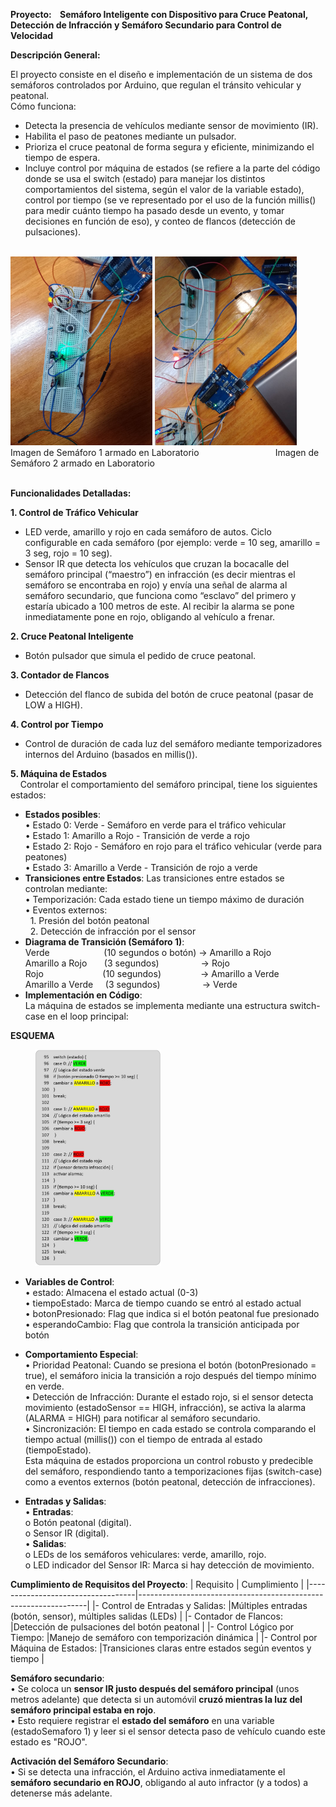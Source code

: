 <b>Proyecto:&nbsp;&nbsp;&nbsp;&nbsp;Semáforo Inteligente con Dispositivo para Cruce Peatonal, Detección de Infracción y Semáforo Secundario para Control de Velocidad</b>

<b>Descripción General:</b><br>

El proyecto consiste en el diseño e implementación de un sistema de dos semáforos controlados por Arduino, que regulan el tránsito vehicular y peatonal.<br>
Cómo funciona:<br>
-	Detecta la presencia de vehículos mediante sensor de movimiento (IR).<br>
-	Habilita el paso de peatones mediante un pulsador.<br>
-	Prioriza el cruce peatonal de forma segura y eficiente, minimizando el tiempo de espera.<br>
-	Incluye control por máquina de estados (se refiere a la parte del código donde se usa el switch (estado) para manejar los distintos comportamientos del sistema, según el valor de la variable estado), control por tiempo (se ve representado por el uso de la función millis() para medir cuánto tiempo ha pasado desde un evento, y tomar decisiones en función de eso), y conteo de flancos (detección de pulsaciones).<br>
<br>
<div>
<img src="https://raw.githubusercontent.com/Newi-code/Labo1/imagenes/Semaforo_1.jpeg" width="45%" alt="Captura">
<img src="https://raw.githubusercontent.com/Newi-code/Labo1/imagenes/Semaforo_2.jpeg" width="45%" alt="Captura">
</div>
Imagen de Semáforo 1 armado en Laboratorio&nbsp;&nbsp;&nbsp;&nbsp;&nbsp;&nbsp;&nbsp;&nbsp;&nbsp;&nbsp;&nbsp;&nbsp;&nbsp;&nbsp;&nbsp;&nbsp;&nbsp;&nbsp;&nbsp;&nbsp;&nbsp;&nbsp;&nbsp;&nbsp;&nbsp;&nbsp;&nbsp;&nbsp;&nbsp;&nbsp;&nbsp;Imagen de Semáforo 2 armado en Laboratorio<br>
<br>

<b>Funcionalidades Detalladas:</b><br>

<b>1. Control de Tráfico Vehicular</b><br>
-	LED verde, amarillo y rojo en cada semáforo de autos. Ciclo configurable en cada semáforo (por ejemplo: verde = 10 seg, amarillo = 3 seg, rojo = 10 seg).<br>
-	Sensor IR que detecta los vehículos que cruzan la bocacalle del semáforo principal (“maestro”) en infracción (es decir mientras el semáforo se encontraba en rojo) y envía una señal de alarma al semáforo secundario, que funciona como “esclavo” del primero y estaría ubicado a 100 metros de este. Al recibir la alarma se pone inmediatamente pone en rojo, obligando al vehículo a frenar.<br>

<b>2. Cruce Peatonal Inteligente</b><br>
-	Botón pulsador que simula el pedido de cruce peatonal.<br>

<b>3. Contador de Flancos</b><br>
-	Detección del flanco de subida del botón de cruce peatonal (pasar de LOW a HIGH).<br>

<b>4. Control por Tiempo</b><br>
-	Control de duración de cada luz del semáforo mediante temporizadores internos del Arduino (basados en millis()).<br>

<b>5. Máquina de Estados</b><br>
&nbsp;&nbsp;&nbsp;&nbsp;Controlar el comportamiento del semáforo principal, tiene los siguientes estados:<br>
-	<b>Estados posibles</b>:<br>
•	Estado 0: Verde - Semáforo en verde para el tráfico vehicular<br>
•	Estado 1: Amarillo a Rojo - Transición de verde a rojo<br>
•	Estado 2: Rojo - Semáforo en rojo para el tráfico vehicular (verde para peatones)<br>
•	Estado 3: Amarillo a Verde - Transición de rojo a verde<br>
-	<b>Transiciones entre Estados</b>:
Las transiciones entre estados se controlan mediante:<br>
•	Temporización: Cada estado tiene un tiempo máximo de duración<br>
•	Eventos externos:<br>
&nbsp;&nbsp;1.	Presión del botón peatonal<br>
&nbsp;&nbsp;2.	Detección de infracción por el sensor<br>
-	<b>Diagrama de Transición (Semáforo 1)</b>:<br>
Verde&nbsp;&nbsp;&nbsp;&nbsp;&nbsp;&nbsp;&nbsp;&nbsp;&nbsp;&nbsp;&nbsp;&nbsp;&nbsp;&nbsp;&nbsp;&nbsp;&nbsp;&nbsp;&nbsp;&nbsp;&nbsp;&nbsp;(10 segundos o botón)&nbsp;→&nbsp;Amarillo a Rojo<br>
Amarillo a Rojo&nbsp;&nbsp;&nbsp;&nbsp;&nbsp;&nbsp;&nbsp;(3 segundos)&nbsp;&nbsp;&nbsp;&nbsp;&nbsp;&nbsp;&nbsp;&nbsp;&nbsp;&nbsp;&nbsp;&nbsp;&nbsp;&nbsp;&nbsp;&nbsp;&nbsp;→&nbsp;Rojo<br>
Rojo&nbsp;&nbsp;&nbsp;&nbsp;&nbsp;&nbsp;&nbsp;&nbsp;&nbsp;&nbsp;&nbsp;&nbsp;&nbsp;&nbsp;&nbsp;&nbsp;&nbsp;&nbsp;&nbsp;&nbsp;&nbsp;&nbsp;&nbsp;&nbsp;(10 segundos)&nbsp;&nbsp;&nbsp;&nbsp;&nbsp;&nbsp;&nbsp;&nbsp;&nbsp;&nbsp;&nbsp;&nbsp;&nbsp;&nbsp;&nbsp;&nbsp;→&nbsp;Amarillo a Verde<br>
Amarillo a Verde&nbsp;&nbsp;&nbsp;&nbsp;&nbsp;(3 segundos)&nbsp;&nbsp;&nbsp;&nbsp;&nbsp;&nbsp;&nbsp;&nbsp;&nbsp;&nbsp;&nbsp;&nbsp;&nbsp;&nbsp;&nbsp;&nbsp;&nbsp;→&nbsp;Verde<br>
-	<b>Implementación en Código</b>:<br>
La máquina de estados se implementa mediante una estructura switch-case en el loop principal:<br>

<b>ESQUEMA</b><br>

&nbsp;&nbsp;&nbsp;&nbsp;&nbsp;&nbsp;&nbsp;&nbsp;&nbsp;&nbsp;<img src="https://raw.githubusercontent.com/Newi-code/Labo1/imagenes/ESQUEMA.jpg" width="40%" alt="Esquema">

-	<b>Variables de Control</b>:<br>
•	estado: Almacena el estado actual (0-3)<br>
•	tiempoEstado: Marca de tiempo cuando se entró al estado actual<br>
•	botonPresionado: Flag que indica si el botón peatonal fue presionado<br>
•	esperandoCambio: Flag que controla la transición anticipada por botón<br>

-	<b>Comportamiento Especial</b>:<br>
•	Prioridad Peatonal: Cuando se presiona el botón (botonPresionado = true), el semáforo inicia la transición a rojo después del tiempo mínimo en verde.<br>
•	Detección de Infracción: Durante el estado rojo, si el sensor detecta movimiento (estadoSensor == HIGH, infracción), se activa la alarma (ALARMA = HIGH) para notificar al semáforo secundario.<br>
•	Sincronización: El tiempo en cada estado se controla comparando el tiempo actual (millis()) con el tiempo de entrada al estado (tiempoEstado).<br>
Esta máquina de estados proporciona un control robusto y predecible del semáforo, respondiendo tanto a temporizaciones fijas (switch-case) como a eventos externos (botón peatonal, detección de infracciones).<br>

-	<b>Entradas y Salidas</b>:<br>
•	<b>Entradas</b>:<br>
o	Botón peatonal (digital).<br>
o	Sensor IR (digital).<br>
•	<b>Salidas</b>:<br>
o	LEDs de los semáforos vehiculares: verde, amarillo, rojo.<br>
o	LED indicador del Sensor IR: Marca si hay detección de movimiento.<br>


<b>Cumplimiento de Requisitos del Proyecto</b>:
|          Requisito				|			Cumplimiento                                          |
|-----------------------------------|-----------------------------------------------------------------|
|-	Control de Entradas y Salidas:	|Múltiples entradas (botón, sensor), múltiples salidas (LEDs)     |
|-	Contador de Flancos:			|Detección de pulsaciones del botón peatonal                      |
|-	Control Lógico por Tiempo:		|Manejo de semáforo con temporización dinámica                    |
|-	Control por Máquina de Estados:	|Transiciones claras entre estados según eventos y tiempo         |

<b>Semáforo secundario</b>:<br>
•	Se coloca un <b>sensor IR justo después del semáforo principal</b> (unos metros adelante) que detecta si un automóvil <b>cruzó mientras la luz del semáforo principal estaba en rojo</b>.<br>
•	Esto requiere registrar el <b>estado del semáforo</b> en una variable (estadoSemaforo 1) y leer si el sensor detecta paso de vehículo cuando este estado es "ROJO".<br>

<b>Activación del Semáforo Secundario</b>:<br>
•	Si se detecta una infracción, el Arduino activa inmediatamente el <b>semáforo secundario en ROJO</b>, obligando al auto infractor (y a todos) a detenerse más adelante.<br>
